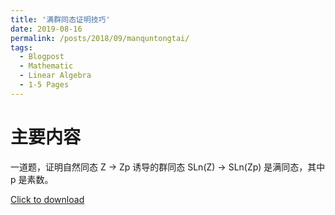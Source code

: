 ```yaml
---
title: '满群同态证明技巧'
date: 2019-08-16
permalink: /posts/2018/09/manquntongtai/
tags:
  - Blogpost
  - Mathematic
  - Linear Algebra
  - 1-5 Pages
---
```


主要内容
=======
一道题，证明自然同态 Z → Zp 诱导的群同态 SLn(Z) → SLn(Zp) 是满同态，其中 p 是素数。

[Click to download](/files/blog/190816manquntongtai.pdf)


